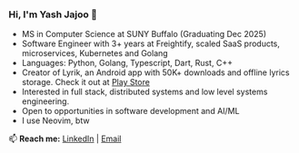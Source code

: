 

<!--
## Hi there 👋
**restacksyj/restacksyj** is a ✨ _special_ ✨ repository because its `README.md` (this file) appears on your GitHub profile.

Here are some ideas to get you started:


- 🔭 I’m currently working on ...
- 🌱 I’m currently learning ...
- 👯 I’m looking to collaborate on ...
- 🤔 I’m looking for help with ...
- 💬 Ask me about ...
- 📫 How to reach me: ...
- 😄 Pronouns: ...
- ⚡ Fun fact: ...
-->
### Hi, I'm Yash Jajoo 👋

-  MS in Computer Science at SUNY Buffalo (Graduating Dec 2025)
- Software Engineer with 3+ years at Freightify, scaled SaaS products, microservices, Kubernetes and Golang
- Languages: Python, Golang, Typescript, Dart, Rust, C++
- Creator of Lyrik, an Android app with 50K+ downloads and offline lyrics storage. Check it out at [Play Store](https://play.google.com/store/apps/details?id=com.buildjuice.lyriks&hl=en_US)
- Interested in full stack, distributed systems and low level systems engineering.
- Open to opportunities in software development and AI/ML
- I use Neovim, btw

📫 **Reach me:** [LinkedIn](https://www.linkedin.com/in/restacksyj) | [Email](restacksyj@gmail.com)


  
